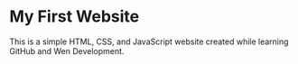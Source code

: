 # My First Website

This is a simple HTML, CSS, and JavaScript website created while learning GitHub and Wen Development.
